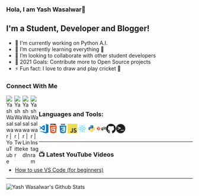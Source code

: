 ### Hola, I am Yash Wasalwar👋

## I'm a Student, Developer and Blogger!
- 💼 I'm currently working on Python A.I. 
- 🌱 I’m currently learning everything 🤣
- 👯 I’m looking to collaborate with other student developers
- 🥅 2021 Goals: Contribute more to Open Source projects
- ⚡ Fun fact: I love to draw and play cricket 🏏

### Connect With Me

[<img align="left" alt="YashWasalwar | YouTube" width="22px" src="https://cdn.jsdelivr.net/npm/simple-icons@v3/icons/youtube.svg" />][youtube]
[<img align="left" alt="YashWasalwar | Twitter" width="22px" src="https://cdn.jsdelivr.net/npm/simple-icons@v3/icons/twitter.svg" />][twitter]
[<img align="left" alt="YashWasalwar | LinkedIn" width="22px" src="https://cdn.jsdelivr.net/npm/simple-icons@v3/icons/linkedin.svg" />][linkedin]
[<img align="left" alt="YashWasalwar | Instagram" width="22px" src="https://cdn.jsdelivr.net/npm/simple-icons@v3/icons/instagram.svg" />][instagram]

<br />

### Languages and Tools:

[<img align="left" alt="Visual Studio Code" width="26px" src="https://raw.githubusercontent.com/github/explore/80688e429a7d4ef2fca1e82350fe8e3517d3494d/topics/visual-studio-code/visual-studio-code.png" />][vscode]
[<img align="left" alt="HTML5" width="26px" src="https://raw.githubusercontent.com/github/explore/80688e429a7d4ef2fca1e82350fe8e3517d3494d/topics/html/html.png" />][html]
[<img align="left" alt="CSS3" width="26px" src="https://raw.githubusercontent.com/github/explore/80688e429a7d4ef2fca1e82350fe8e3517d3494d/topics/css/css.png" />][css]
[<img align="left" alt="JavaScript" width="26px" src="https://raw.githubusercontent.com/github/explore/80688e429a7d4ef2fca1e82350fe8e3517d3494d/topics/javascript/javascript.png" />][js]
[<img align="left" alt="React" width="26px" src="https://raw.githubusercontent.com/github/explore/80688e429a7d4ef2fca1e82350fe8e3517d3494d/topics/react/react.png" />][react]
[<img align="left" alt="React" width="26px" src="https://raw.githubusercontent.com/github/explore/80688e429a7d4ef2fca1e82350fe8e3517d3494d/topics/python/python.png" />][python]
[<img align="left" alt="Git" width="26px" src="https://raw.githubusercontent.com/github/explore/80688e429a7d4ef2fca1e82350fe8e3517d3494d/topics/git/git.png" />][git]
[<img align="left" alt="GitHub" width="26px" src="https://raw.githubusercontent.com/github/explore/78df643247d429f6cc873026c0622819ad797942/topics/github/github.png" />][github]
[<img align="left" alt="Terminal" width="26px" src="https://raw.githubusercontent.com/github/explore/80688e429a7d4ef2fca1e82350fe8e3517d3494d/topics/terminal/terminal.png" />][terminal]

<br />
<br />
 
---

### 📺 Latest YouTube Videos
<!-- YOUTUBE:START-->
- [How to use VS Code (for beginners)](https://www.youtube.com/watch?v=bWUju68h3l8)
<!-- YOUTUBE:END-->

---

<img align="left" alt="Yash Wasalwar's Github Stats" src="https://github-readme-stats.vercel.app/api?username=Yash-Wasalwar-07&show_icons=true&hide_border=true&theme=radical">





[youtube]:https://www.youtube.com/channel/UCCotiOFSGwdhE22uVNWj30w
[twitter]:https://twitter.com/YWasalwar
[linkedin]:https://www.linkedin.com/in/yash-wasalwar-37b1561b2/
[instagram]:https://www.instagram.com/_yash.w_/
[vscode]:https://code.visualstudio.com/
[html]:https://www.w3schools.com/html/
[css]:https://www.w3schools.com/css/
[js]:https://www.w3schools.com/js/DEFAULT.asp
[react]:https://reactjs.org/
[python]:https://www.python.org/
[git]:https://git-scm.com/
[github]:https://github.com/
[terminal]:https://www.microsoft.com/en-us/p/windows-terminal/9n0dx20hk701#activetab=pivot:overviewtab